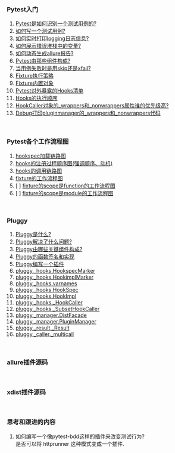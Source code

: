 ### Pytest入门
1. [Pytest是如何识别一个测试用例的?](./docs/HowToFindTestCase.md)  
2. [如何写一个测试用例?](./docs/CreateTestCase.md)  
3. [如何实时打印logging日志信息?](./examples/live_logs/README.md)  
4. [如何展示错误堆栈中的变量?](./examples/showlocals/README.md)  
5. [如何动态生成allure报告?](./examples/dynamic_generate_allure_report/README.md)  
6. [Pytest由那些组件构成?](./docs/Components.md)  
7. [当用例失败时是用skip还是xfail?](./docs/skip_or_xfail.md)
8. [Fixture执行策略](./docs/fixture_call_order.md)  
9. [Fixture内置对象](./docs/fixture_built_in.md)
10. [Pytest对外暴露的Hooks清单](./docs/Hooks.md)  
11. [Hooks的执行顺序](./docs/Hooks.md#Hooks执行顺序)
12. [HookCaller对象的_wrappers和_nonwrappers属性谁的优先级高?](./docs/_wrappers_nonwrappers_priority.md)
13. [Debug打印pluginmanager的_wrappers和_nonwrappers代码](./docs/debug_print_wrappers_nonwrappers.md)


&nbsp;  
### Pytest各个工作流程图  
1. [hookspec加载链路图](./docs/pytest_load_hookspec.png)
2. [hooks的注册过程顺序图(强调顺序、动机)](./docs/pytest_register_hooks.png)
3. [hooks的调用链路图](./docs/hooks/pytest_hooks_invocation_chain.png)
4. [fixture的工作流程图](./docs/fixture_workflow.png)
5. [ ] [fixture的scope是function的工作流程图](./docs/fixture_workflow_scope_function.png)
6. [ ] [fixture的scope是module的工作流程图](./docs/fixture_workflow_scope_function.png)  


&nbsp;  
### Pluggy
1. [Pluggy是什么?](./docs/WhatIsPluggy.md)  
2. [Pluggy解决了什么问题?](./docs/WhyIsPluggyUseful.md)  
3. [Pluggy由哪些关键组件构成?](./docs/HowDoesItWork.md)  
4. [Pluggy的函数签名和实现](./docs/HookSpecAndImpl.md)  
5. [Pluggy编写一个插件](./docs/pluggy/eggsample/eggsample/host.py#L39)
6. [pluggy._hooks.HookspecMarker](./docs/pluggy/hooks_HookspecMarker.md)  
7. [pluggy._hooks.HookimplMarker](./docs/pluggy/hooks_HookimplMarker.md)  
8. [pluggy._hooks.varnames](./docs/pluggy/hooks_varnames.md)
9. [pluggy._hooks.HookSpec](./docs/pluggy/hooks_HookSpec.md)  
10. [pluggy._hooks.HookImpl](./docs/pluggy/hooks_HookImpl.md)  
11. [pluggy._hooks._HookCaller](./docs/pluggy/hooks_HookCaller.md)  
12. [pluggy._hooks._SubsetHookCaller](./docs/pluggy/hooks_SubsetHookCaller.md)  
13. [pluggy._manager.DistFacade](./docs/pluggy/manager_DistFacade.md)
14. [pluggy._manager.PluginManager](./docs/pluggy/manager_PluginManager.md)  
15. [pluggy._result._Result](./docs/pluggy/result_Result.md)  
16. [pluggy._caller._multicall](./docs/pluggy/caller_multicall.md)  


&nbsp;  
### allure插件源码


&nbsp;  
### xdist插件源码  


&nbsp;  
### 思考和跟进的内容  
1. 如何编写一个像pytest-bdd这样的插件来改变测试行为?  
是否可以将 httprunner 这种模式变成一个插件.  

